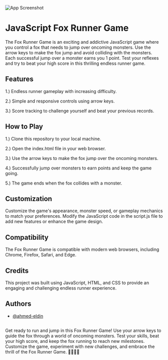 
![App Screenshot](https://via.placeholder.com/468x300?text=App+Screenshot+Here)


# JavaScript Fox Runner Game


The Fox Runner Game is an exciting and addictive JavaScript game where you control a fox that needs to jump over oncoming monsters. Use the arrow keys to make the fox jump and avoid colliding with the monsters. Each successful jump over a monster earns you 1 point. Test your reflexes and try to beat your high score in this thrilling endless runner game.
## Features

1.) Endless runner gameplay with increasing difficulty.

2.) Simple and responsive controls using arrow keys.

3.) Score tracking to challenge yourself and beat your previous records.

## How to Play

1.) Clone this repository to your local machine.

2.) Open the index.html file in your web browser.

3.) Use the arrow keys to make the fox jump over the oncoming monsters.

4.) Successfully jump over monsters to earn points and keep the game going.

5.) The game ends when the fox collides with a monster.
## Customization

Customize the game's appearance, monster speed, or gameplay mechanics to match your preferences. Modify the JavaScript code in the script.js file to add new features or enhance the game design.
## Compatibility

The Fox Runner Game is compatible with modern web browsers, including Chrome, Firefox, Safari, and Edge.
## Credits

This project was built using JavaScript, HTML, and CSS to provide an engaging and challenging endless runner experience.
## Authors

- [@ahmed-eldin](https://www.github.com/ahmed-eldin)

##  

Get ready to run and jump in this Fox Runner Game! Use your arrow keys to guide the fox through a world of oncoming monsters. Test your skills, beat your high score, and keep the fox running to reach new milestones. Customize the game, experiment with new challenges, and embrace the thrill of the Fox Runner Game. 🦊🏃‍♂️🌟

